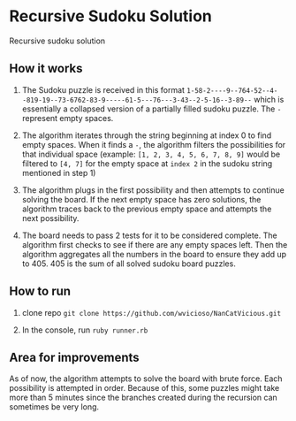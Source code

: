 # Recursive Sudoku Solution
Recursive sudoku solution

## How it works

1) The Sudoku puzzle is received in this format `1-58-2----9--764-52--4--819-19--73-6762-83-9-----61-5---76---3-43--2-5-16--3-89--` which is essentially a collapsed version of a partially filled sudoku puzzle. The `-` represent empty spaces.

2) The algorithm iterates through the string beginning at index 0 to find empty spaces. When it finds a `-`, the algorithm filters the possibilities for that individual space (example: `[1, 2, 3, 4, 5, 6, 7, 8, 9]` would be filtered to `[4, 7]` for the empty space at `index 2` in the sudoku string mentioned in step 1)

3) The algorithm plugs in the first possibility and then attempts to continue solving the board. If the next empty space has zero solutions, the algorithm traces back to the previous empty space and attempts the next possibility.

4) The board needs to pass 2 tests for it to be considered complete. The algorithm first checks to see if there are any empty spaces left. Then the algorithm aggregates all the numbers in the board to ensure they add up to 405. 405 is the sum of all solved sudoku board puzzles.


## How to run
1) clone repo `git clone https://github.com/wvicioso/NanCatVicious.git`

2) In the console, run `ruby runner.rb`

## Area for improvements

As of now, the algorithm attempts to solve the board with brute force. Each possibility is attempted in order. Because of this, some puzzles might take more than 5 minutes since the branches created during the recursion can sometimes be very long.
